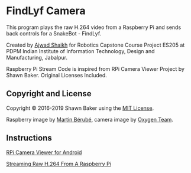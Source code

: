 # FindLyf Camera

This program plays the raw H.264 video from a Raspberry Pi and sends back controls for a SnakeBot - FindLyf.

Created by [Ajwad Shaikh](http://ajwad-shaikh.github.io) for Robotics Capstone Course Project ES205 at PDPM Indian Institute of Information Technology, Design and Manufacturing, Jabalpur.

Raspberry Pi Stream Code is inspired from RPi Camera Viewer Project by Shawn Baker. Original Licenses Included.

## Copyright and License

Copyright &copy; 2016-2019 Shawn Baker using the [MIT License](https://opensource.org/licenses/MIT).

Raspberry image by [Martin Bérubé](http://www.how-to-draw-funny-cartoons.com),
camera image by [Oxygen Team](http://www.oxygen-icons.org).

## Instructions

[RPi Camera Viewer for Android](http://frozen.ca/rpi-camera-viewer-for-android)

[Streaming Raw H.264 From A Raspberry Pi](http://frozen.ca/streaming-raw-h-264-from-a-raspberry-pi)
